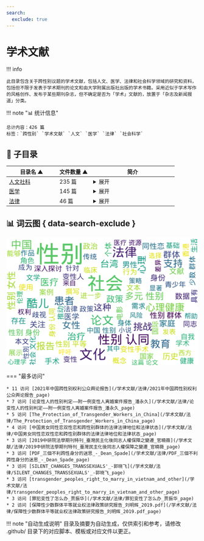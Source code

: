 ```yaml
---
search:
  exclude: true
---
```


# 学术文献


!!! info

    此目录包含关于跨性别议题的学术文献，包括人文、医学、法律和社会科学领域的研究和资料，包括但不限于发表于学术期刊的论文和由大学附属出版社出版的学术书籍。采用近似于学术写作的风格创作、发布于某些期刊杂志，但不确定是否为「学术」文献的，放置于「杂志及新闻报道」分类。



!!! note "📊 统计信息"

    总计内容：426 篇
    标签：`跨性别` `学术文献` `人文` `医学` `法律` `社会科学`



## 📁 子目录

<table>
<thead><tr>
<th style="width: 30%" data-sortable="true" data-sort-direction="asc" data-sort-type="text">目录名 ▲</th>
<th style="width: 20%" data-sortable="true" data-sort-direction="asc" data-sort-type="text">文件数量 ▲</th>
<th style="width: 50%">简介</th>
</tr></thead>
<tbody>
<tr data-name="人文社科" data-count="235" data-date="0000-00-00">
                <td><a href="人文社科" class="md-button">人文社科</a></td>
                <td class="count-cell">235 篇</td>
                <td class="description-cell"><details markdown>
                    <summary>展开</summary>
                    <div class="description">
                        该目录下收录了与跨性别相关的社会科学研究文献，包括对跨性别群体的社会分析、文化研究以及相关的理论探讨。这些文献旨在提升对跨性别群体生活现状的理解与关注。
                        <br>文件数量：235 篇
                    </div>
                </details></td>
            </tr>
<tr data-name="医学" data-count="145" data-date="0000-00-00">
                <td><a href="医学" class="md-button">医学</a></td>
                <td class="count-cell">145 篇</td>
                <td class="description-cell"><details markdown>
                    <summary>展开</summary>
                    <div class="description">
                        该目录包含了多篇与跨性别和变性医疗相关的学术文献，主要涉及变性人与其所在社会的医疗、法律、伦理等多方面的互动与现状。这些研究揭示了跨性别群体在医疗过程中所遭遇的诸多挑战，包括医疗服务的质量、社会歧视、法律支持缺失等问题，强调了人性化医疗的重要性与必要性。

冯泽永的研究文章深入探讨了变性人的手术态度以及手术后所面临的社会心理压力，强调了尊重变性人的自主选择与提供良好支持的重要性。医师报的文章则分析了变性手术领域内存在的法规与监管缺失问题，呼吁加强对变性者的合法权益保护。

中国跨性别男男性行为者的HIV感染风险研究和2018年爱滋病预防项目调查报告中，进一步揭示了跨性别群体在性健康方面的脆弱性，暴露了社会支持体系的不完善及相关健康服务的缺失。整体上，这些文献不仅探讨了医学与伦理问题，还反映了法律和社会环境对跨性别群体生存现状的影响，提供了大量的数据支持和见解，期望改变现行医疗体系中的不足之处。

本目录的文献涵盖了主题广泛的医疗研究，重复强调了多元性别友善医疗的重要性，以及法律和社会对跨性别身份的影响。这些研究为政策制定者提供了宝贵的数据，助力推动相关法律改进，实现对变性人和跨性别群体的全面支持与保障。
                        <br>文件数量：145 篇
                    </div>
                </details></td>
            </tr>
<tr data-name="法律" data-count="46" data-date="0000-00-00">
                <td><a href="法律" class="md-button">法律</a></td>
                <td class="count-cell">46 篇</td>
                <td class="description-cell"><details markdown>
                    <summary>展开</summary>
                    <div class="description">
                        本目录主要收录与中国多元性别及法律相关的学术文献，涵盖变性人群体的法律地位、婚姻权利及社会保护等多方面议题。例如，其中包括陆俊杰的《性别选择与法律的回应》，该文章探讨了性别选择权的法律保护及变性人权益的确认；官晓薇的论文则分析了台湾在同志人权保障方面的发展与法律变迁，特别是在婚姻平权方面的重要进展；同时《2021年中国跨性别权利公众舆论报告》提供了中国跨性别者在公众认知与社会接受度方面的具体数据，揭示了跨性别者在职场及家庭中的现状及挑战。这部分资料不仅为研究多元性别提供了法律视角，同时也反映了社会对性别认同及权利保障的变化与期待。通过对跨性别者的生存现状进行深入分析，这些文献强调了法律与政策制定的必要性，以促进更广泛的性别认同与社会接纳。
                        <br>文件数量：46 篇
                    </div>
                </details></td>
            </tr>
</tbody>
</table>


## 📊 词云图 { data-search-exclude }

![词云图](abstracts_wordcloud.png)


<script>
const sortFunctions = {
    year: (a, b, direction) => {
        a = a === '未知' ? '0000' : a;
        b = b === '未知' ? '0000' : b;
        return direction === 'desc' ? b.localeCompare(a) : a.localeCompare(b);
    },
    count: (a, b, direction) => {
        const aNum = parseInt(a.match(/\d+/)?.[0] || '0');
        const bNum = parseInt(b.match(/\d+/)?.[0] || '0');
        return direction === 'desc' ? bNum - aNum : aNum - bNum;
    },
    text: (a, b, direction) => {
        return direction === 'desc' 
            ? b.localeCompare(a, 'zh-CN') 
            : a.localeCompare(b, 'zh-CN');
    }
};

document.addEventListener('DOMContentLoaded', function() {
    document.querySelectorAll('th[data-sortable="true"]').forEach(th => {
        th.style.cursor = 'pointer';
        th.addEventListener('click', () => sortTable(th));
        
        if (th.getAttribute('data-sort-direction')) {
            sortTable(th, true);
        }
    });
});

function sortTable(th, isInitial = false) {
    const table = th.closest('table');
    const tbody = table.querySelector('tbody');
    const colIndex = Array.from(th.parentNode.children).indexOf(th);
    
    // Store original rows with their sort values
    const rowsWithValues = Array.from(tbody.querySelectorAll('tr')).map(row => ({
        element: row,
        value: row.children[colIndex].textContent.trim(),
        html: row.innerHTML
    }));
    
    // Toggle or set initial sort direction
    const currentDirection = th.getAttribute('data-sort-direction');
    const direction = isInitial ? currentDirection : (currentDirection === 'desc' ? 'asc' : 'desc');
    
    // Update sort indicators
    th.closest('tr').querySelectorAll('th').forEach(header => {
        if (header !== th) {
            header.textContent = header.textContent.replace(/ [▼▲]$/, '');
            header.removeAttribute('data-sort-direction');
        }
    });
    
    th.textContent = th.textContent.replace(/ [▼▲]$/, '') + (direction === 'desc' ? ' ▼' : ' ▲');
    th.setAttribute('data-sort-direction', direction);
    
    // Get sort function based on column type
    const sortType = th.getAttribute('data-sort-type') || 'text';
    const sortFn = sortFunctions[sortType] || sortFunctions.text;
    
    // Sort rows
    rowsWithValues.sort((a, b) => sortFn(a.value, b.value, direction));
    
    // Clear and rebuild tbody
    tbody.innerHTML = '';
    rowsWithValues.forEach(row => {
        const tr = document.createElement('tr');
        tr.innerHTML = row.html;
        tbody.appendChild(tr);
    });
}

</script>
 

<div class="grid" markdown>

=== "最多访问"

    * 11 访问 [2021年中国跨性别权利公众舆论报告](/学术文献/法律/2021年中国跨性别权利公众舆论报告_page)
    * 7 访问 [论变性人的性别判定——附一例变性人离婚案件报告_潘永久](/学术文献/法律/论变性人的性别判定——附一例变性人离婚案件报告_潘永久_page)
    * 5 访问 [The_Protection_of_Transgender_Workers_in_China](/学术文献/法律/The_Protection_of_Transgender_Workers_in_China_page)
    * 4 访问 [中国男女同性恋双性恋和跨性别群体的法律法律地位和法律状态](/学术文献/法律/中国男女同性恋双性恋和跨性别群体的法律法律地位和法律状态_page)
    * 3 访问 [2019中研院法學期刊特刊_臺灣民主化後同志人權保障之變遷_官曉薇](/学术文献/法律/2019中研院法學期刊特刊_臺灣民主化後同志人權保障之變遷_官曉薇_page)
    * 3 访问 [PDF_三個不利跨性身分的迷思_-_Dean_Spade](/学术文献/法律/PDF_三個不利跨性身分的迷思_-_Dean_Spade_page)
    * 3 访问 [SILENT_CHANGES_TRANSSEXUALS'_-郭晓飞](/学术文献/法律/SILENT_CHANGES_TRANSSEXUALS'_-郭晓飞_page)
    * 3 访问 [transgender_peoples_right_to_marry_in_vietnam_and_other](/学术文献/法律/transgender_peoples_right_to_marry_in_vietnam_and_other_page)
    * 3 访问 [罪犯变性了怎么办_贾振华](/学术文献/法律/罪犯变性了怎么办_贾振华_page)
    * 2 访问 [保障性少数群体平等就业权法律政策研究报告_刘明辉_2019.pdf](/学术文献/法律/保障性少数群体平等就业权法律政策研究报告_刘明辉_2019.pdf_page)



</div>


!!! note "自动生成说明"
    目录及摘要为自动生成，仅供索引和参考，请修改 .github/ 目录下的对应脚本、模板或对应文件以更正。
